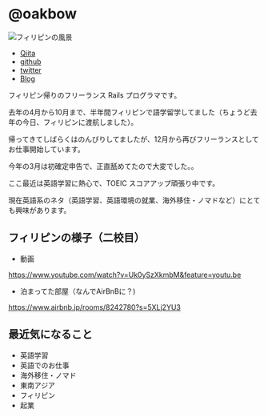 # @oakbow

![フィリピンの風景](http://cdn-ak.f.st-hatena.com/images/fotolife/o/oakbow/20150613/20150613220200.jpg)

- [Qiita](http://qiita.com/Oakbow)
- [github](https://github.com/oakbow)
- [twitter](https://twitter.com/Oakbow7)
- [Blog](http://oakbow.hatenablog.com/)

フィリピン帰りのフリーランス Rails プログラマです。

去年の4月から10月まで、半年間フィリピンで語学留学してました（ちょうど去年の今日、フィリピンに渡航しました）。

帰ってきてしばらくはのんびりしてましたが、12月から再びフリーランスとしてお仕事開始しています。

今年の3月は初確定申告で、正直舐めてたので大変でした。。


ここ最近は英語学習に熱心で、TOEIC スコアアップ頑張り中です。

現在英語系のネタ（英語学習、英語環境の就業、海外移住・ノマドなど）にとても興味があります。

## フィリピンの様子（二校目）

* 動画

https://www.youtube.com/watch?v=Uk0ySzXkmbM&feature=youtu.be

* 泊まってた部屋（なんでAirBnBに？)

https://www.airbnb.jp/rooms/8242780?s=5XLj2YU3

## 最近気になること

* 英語学習
* 英語でのお仕事
* 海外移住・ノマド
* 東南アジア
* フィリピン
* 起業
　
